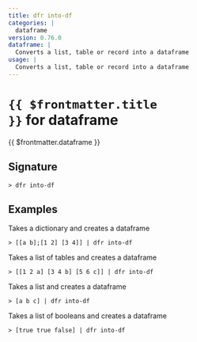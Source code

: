 ```yaml
---
title: dfr into-df
categories: |
  dataframe
version: 0.76.0
dataframe: |
  Converts a list, table or record into a dataframe
usage: |
  Converts a list, table or record into a dataframe
---
```


# <code>{{ $frontmatter.title }}</code> for dataframe

<div class='command-title'>{{ $frontmatter.dataframe }}</div>

## Signature

```> dfr into-df ```

## Examples

Takes a dictionary and creates a dataframe
```shell
> [[a b];[1 2] [3 4]] | dfr into-df
```

Takes a list of tables and creates a dataframe
```shell
> [[1 2 a] [3 4 b] [5 6 c]] | dfr into-df
```

Takes a list and creates a dataframe
```shell
> [a b c] | dfr into-df
```

Takes a list of booleans and creates a dataframe
```shell
> [true true false] | dfr into-df
```
